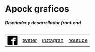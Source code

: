 <h1>Apock graficos</h1>
<h6><strong>Diseñador y desarrollador front-end</strong></h6>
<table>
    <tr>
        <td><a href="https://www.facebook.com/ApockGraficos">
            <svg version="1.1" xmlns="http://www.w3.org/2000/svg" width="32" height="32" viewBox="0 0 32 32">
                <title>facebook2</title>
                <path d="M29 0h-26c-1.65 0-3 1.35-3 3v26c0 1.65 1.35 3 3 3h13v-14h-4v-4h4v-2c0-3.306 2.694-6 6-6h4v4h-4c-1.1 0-2 0.9-2 2v2h6l-1 4h-5v14h9c1.65 0 3-1.35 3-3v-26c0-1.65-1.35-3-3-3z"></path>
                </svg>
        </a></td>
        <td><a href="https://twitter.com/ApockGraficos">twitter</a></td>
        <td><a href="https://www.instagram.com/apockgraficos">instagran</a></td>
        <td><a href="https://www.youtube.com/apockgraficos">Youtube</a></td>
    </tr>
</table>